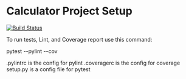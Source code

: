 # Calculator Project Setup
[![Build Status](https://app.travis-ci.com/aps358/my_calc.svg?branch=part2-Zero_Division_Error)](https://app.travis-ci.com/github/aps358/my_calc/builds/242352573)

To run tests, Lint, and Coverage report use this command:

pytest  --pylint --cov

.pylintrc is the config for pylint
.coveragerc is the config for coverage
setup.py is a config file for pytest
